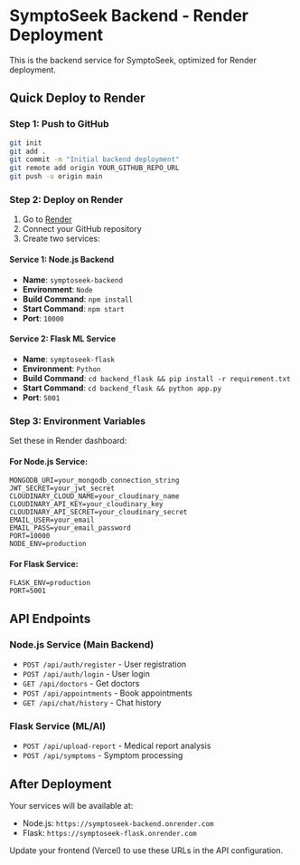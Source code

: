 # SymptoSeek Backend - Render Deployment

This is the backend service for SymptoSeek, optimized for Render deployment.

## Quick Deploy to Render

### Step 1: Push to GitHub
```bash
git init
git add .
git commit -m "Initial backend deployment"
git remote add origin YOUR_GITHUB_REPO_URL
git push -u origin main
```

### Step 2: Deploy on Render

1. Go to [Render](https://render.com)
2. Connect your GitHub repository
3. Create two services:

#### Service 1: Node.js Backend
- **Name**: `symptoseek-backend`
- **Environment**: `Node`
- **Build Command**: `npm install`
- **Start Command**: `npm start`
- **Port**: `10000`

#### Service 2: Flask ML Service
- **Name**: `symptoseek-flask`
- **Environment**: `Python`
- **Build Command**: `cd backend_flask && pip install -r requirement.txt`
- **Start Command**: `cd backend_flask && python app.py`
- **Port**: `5001`

### Step 3: Environment Variables

Set these in Render dashboard:

#### For Node.js Service:
```
MONGODB_URI=your_mongodb_connection_string
JWT_SECRET=your_jwt_secret
CLOUDINARY_CLOUD_NAME=your_cloudinary_name
CLOUDINARY_API_KEY=your_cloudinary_key
CLOUDINARY_API_SECRET=your_cloudinary_secret
EMAIL_USER=your_email
EMAIL_PASS=your_email_password
PORT=10000
NODE_ENV=production
```

#### For Flask Service:
```
FLASK_ENV=production
PORT=5001
```

## API Endpoints

### Node.js Service (Main Backend)
- `POST /api/auth/register` - User registration
- `POST /api/auth/login` - User login
- `GET /api/doctors` - Get doctors
- `POST /api/appointments` - Book appointments
- `GET /api/chat/history` - Chat history

### Flask Service (ML/AI)
- `POST /api/upload-report` - Medical report analysis
- `POST /api/symptoms` - Symptom processing

## After Deployment

Your services will be available at:
- Node.js: `https://symptoseek-backend.onrender.com`
- Flask: `https://symptoseek-flask.onrender.com`

Update your frontend (Vercel) to use these URLs in the API configuration.
